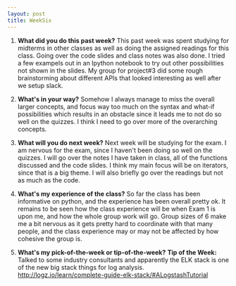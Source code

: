```yaml
---
layout: post
title: WeekSix
---
```


1. **What did you do this past week?**
This past week was spent studying for midterms in other classes as well as doing the assigned readings for this class. Going over the code slides and class notes was also done. I tried a few exampels out in an Ipython notebook to try out other possibilities not shown in the slides. My group for project#3 did some rough brainstorming about different APIs that looked interesting as well after we setup slack.

2. **What's in your way?**
Somehow I always manage to miss the overall larger concepts, and focus way too much on the syntax and what-if possibilities which results in an obstacle since it leads me to not do so well on the quizzes. I think I need to go over more of the overarching concepts.

3. **What will you do next week?**
Next week will be studying for the exam. I am nervous for the exam, since I haven't been doing so well on the quizzes. I will go over the notes I have taken in class, all of the functions discussed and the code slides. I think my main focus will be on iterators, since that is a big theme. I will also briefly go over the readings but not as much as the code.

4. **What's my experience of the class?**
So far the class has been informative on python, and the experience has been overall pretty ok. It remains to be seen how the class experience will be when Exam 1 is upon me, and how the whole group work will go. Group sizes of 6 make me a bit nervous as it gets pretty hard to coordinate with that many people, and the class experience may or may not be affected by how cohesive the group is.

5. **What's my pick-of-the-week or tip-of-the-week?**
**Tip of the Week:** Talked to some industry consultants and apparently the ELK stack is one of the new big stack things for log analysis.
<http://logz.io/learn/complete-guide-elk-stack/#ALogstashTutorial>
